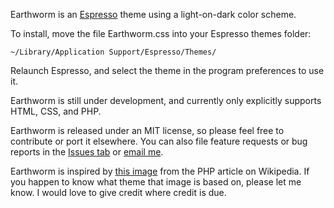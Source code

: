 Earthworm is an [Espresso][esp] theme using a light-on-dark color
scheme.

To install, move the file Earthworm.css into your Espresso themes folder:

    ~/Library/Application Support/Espresso/Themes/

Relaunch Espresso, and select the theme in the program preferences to use it.

Earthworm is still under development, and currently only explicitly supports
HTML, CSS, and PHP.

Earthworm is released under an MIT license, so please feel free to contribute
or port it elsewhere. You can also file feature
requests or bug reports in the [Issues tab][issues] or [email me][email].

Earthworm is inspired by [this image][img] from the PHP article on Wikipedia.
If you happen to know what theme that image is based on, please let me
know.  I would love to give credit where credit is due.

   [esp]: http://macrabbit.com/espresso/
   [issues]: http://github.com/onecrayon/earthworm.foam/issues
   [email]: http://onecrayon.com/about/contact/
   [img]: http://en.wikipedia.org/wiki/File:PHPCode_HelloWorld.svg
